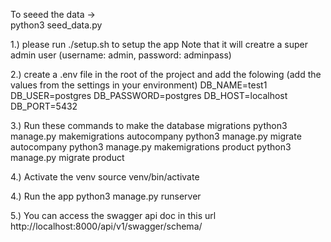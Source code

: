 To seeed the data ->  
python3 seed_data.py

1.) please run ./setup.sh to setup the app
Note that it will creatre a super admin user (username: admin, password: adminpass)

2.) create a .env file in the root of the project and add the folowing (add the values from the settings in your environment)
DB_NAME=test1
DB_USER=postgres
DB_PASSWORD=postgres
DB_HOST=localhost
DB_PORT=5432

3.) Run these commands to make the database migrations
python3 manage.py makemigrations autocompany
python3 manage.py migrate autocompany
python3 manage.py makemigrations product
python3 manage.py migrate product

4.) Activate the venv
source venv/bin/activate

4.) Run the app
python3 manage.py runserver

5.) You can access the swagger api doc in this url
http://localhost:8000/api/v1/swagger/schema/
